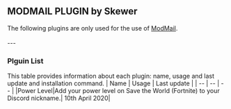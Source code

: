 ## **MODMAIL PLUGIN by Skewer**

The following plugins are only used for the use of [ModMail](https://github.com/kyb3r/modmail).
<br><br>---
### Plguin List
This table provides information about each plugin: name, usage and last update and installation command.
|    Name   |   Usage   |  Last update |
|     --    |     --    |       --     |
|Power Level|Add your power level on Save the World (Fortnite) to your Discord nickname.| 10th April 2020|

